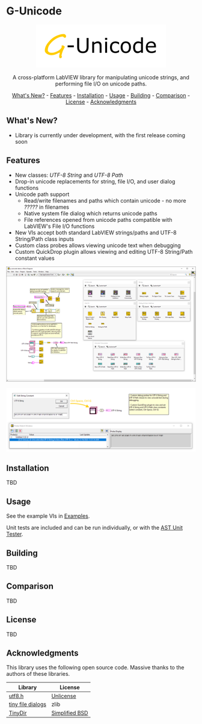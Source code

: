 # G-Unicode
<p align="center">
  <img width="346" height="115" src="images/g-unicode-logo.png">
</p>
<p align="center">
A cross-platform LabVIEW library for manipulating unicode strings, and performing file I/O on unicode paths.
</p>

<p align="center">
    <a href="#whats-new">What's New?</a> -
    <a href="#features">Features</a> -
    <a href="#installation">Installation</a> -
    <a href="#usage">Usage</a> -
	<a href="#building">Building</a> -
	<a href="#comparison">Comparison</a> - 
	<a href="#license">License</a> - 
	<a href="#acknowledgments">Acknowledgments</a>
</p>

## <a id="whats-new"></a>What's New?
* Library is currently under development, with the first release coming soon

## <a id="features"></a>Features
* New classes: _UTF-8 String_ and _UTF-8 Path_
* Drop-in unicode replacements for string, file I/O, and user dialog functions
* Unicode path support
    * Read/write filenames and paths which contain unicode - no more _?????_ in filenames
    * Native system file dialog which returns unicode paths
	* File references opened from unicode paths compatible with LabVIEW's File I/O functions
* New VIs accept both standard LabVIEW strings/paths and UTF-8 String/Path class inputs
* Custom class probes allows viewing unicode text when debugging
* Custom QuickDrop plugin allows viewing and editing UTF-8 String/Path constant values

![G-Unicode feature overview](images/g-unicode-demo-1.png?raw=true "G-Unicode feature overview")

![G-Unicode custom probe](images/g-unicode-demo-2.png?raw=true "G-Unicode custom probe")

## <a id="installation"></a>Installation
TBD

## <a id="usage"></a>Usage
See the example VIs in [Examples](src/LabVIEW/G-Unicode/Examples).

Unit tests are included and can be run individually, or with the [AST Unit Tester](https://www.autosofttech.net/documents/ast-unit-tester).

## <a id="building"></a>Building
TBD

## <a id="comparison"></a>Comparison
TBD

## <a id="license"></a>License
TBD

## <a id="acknowledgments"></a>Acknowledgments
This library uses the following open source code. Massive thanks to the authors of these libraries.

Library | License
--------|----------------------
[utf8.h](https://github.com/sheredom/utf8.h) | [Unlicense](https://github.com/sheredom/utf8.h/blob/master/LICENSE)
[tiny file dialogs](https://sourceforge.net/projects/tinyfiledialogs/) | zlib
[TinyDir](https://github.com/cxong/tinydir) | [Simplified BSD](https://github.com/cxong/tinydir/blob/master/COPYING)

